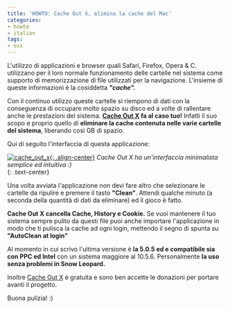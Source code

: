 ```yaml
---
title: 'HOWTO: Cache Out X, elimina la cache del Mac'
categories:
- howto
- italian
tags:
- osx
---
```

L'utilizzo di applicazioni e browser quali Safari, Firefox, Opera &amp; C.
utilizzano per il loro normale funzionamento delle cartelle nel sistema come
supporto di memorizzazione di file utilizzati per la navigazione. L'insieme di
queste informazioni è la cosiddetta _**"cache".**_

Con il continuo utilizzo queste cartelle si riempono di dati con la
conseguenza di occupare molto spazio su disco ed a volte di rallentare anche
le prestazioni del sistema. **[Cache Out
X](http://www.trilateralsystems.com/cacheoutx/) fa al caso tuo!** Infatti il
suo scopo e proprio quello di **eliminare la cache contenuta nelle varie
cartelle del sistema**, liberando così GB di spazio.

Qui di seguito l'interfaccia di questa applicazione:

[![cache_out_x]({{site.url}}/images/cache_out_x.png){: .align-center}]({{site.url}}/images/cache_out_x.png)
_Cache Out X ha un'interfaccia minimalista semplice ed intuitiva :)_  
{: .text-center}

Una volta avviata l'applicazione non devi fare altro che selezionare le
cartelle da ripulire e premere il tasto **"Clean"**. Attendi qualche minuto (a
seconda della quantità di dati da eliminare) ed il gioco è fatto.

**Cache Out X cancella Cache, History e Cookie.** Se vuoi mantenere il tuo sistema sempre pulito da questi file puoi anche importare l'applicazione in modo che ti pulisca la cache ad ogni login, mettendo il segno di spunta su **"AutoClean at login"**

Al momento in cui scrivo l'ultima versione è **la 5.0.5 ed e compatibile sia
con PPC ed Intel** con un sistema maggiore al 10.5.6. Personalmente **la uso
senza problemi in Snow Leopard.**

Inoltre [Cache Out X](http://www.trilateralsystems.com/cacheoutx/) è gratuita
e sono ben accette le donazioni per portare avanti il progetto.

Buona pulizia! :)
